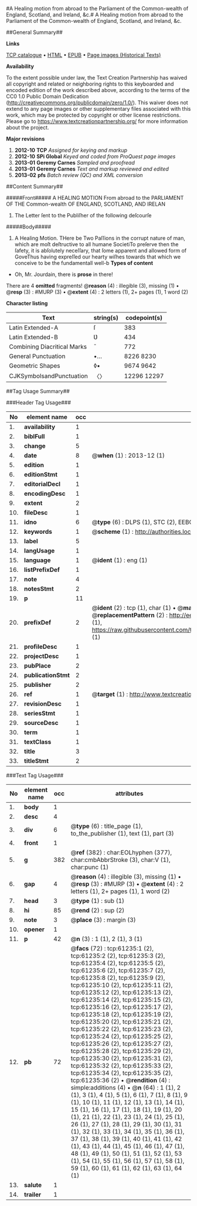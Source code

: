 #A Healing motion from abroad to the Parliament of the Common-wealth of England, Scotland, and Ireland, &c.#
A Healing motion from abroad to the Parliament of the Common-wealth of England, Scotland, and Ireland, &c.

##General Summary##

**Links**

[TCP catalogue](http://www.ota.ox.ac.uk/tcp/)  • 
[HTML](http://tei.it.ox.ac.uk/tcp/Texts-HTML/free/A43/A43195.html)  • 
[EPUB](http://tei.it.ox.ac.uk/tcp/Texts-EPUB/free/A43/A43195.epub) • 
[Page images (Historical Texts)](https://historicaltexts.jisc.ac.uk/eebo-12399525e)

**Availability**

To the extent possible under law, the Text Creation Partnership has waived all copyright and related or neighboring rights to this keyboarded and encoded edition of the work described above, according to the terms of the CC0 1.0 Public Domain Dedication (http://creativecommons.org/publicdomain/zero/1.0/). This waiver does not extend to any page images or other supplementary files associated with this work, which may be protected by copyright or other license restrictions. Please go to https://www.textcreationpartnership.org/ for more information about the project.

**Major revisions**

1. __2012-10__ __TCP__ *Assigned for keying and markup*
1. __2012-10__ __SPi Global__ *Keyed and coded from ProQuest page images*
1. __2013-01__ __Geremy Carnes__ *Sampled and proofread*
1. __2013-01__ __Geremy Carnes__ *Text and markup reviewed and edited*
1. __2013-02__ __pfs__ *Batch review (QC) and XML conversion*

##Content Summary##

#####Front#####
A HEALING MOTION From abroad to the PARLIAMENT OF THE Common-wealth OF ENGLAND, SCOTLAND, AND IRELAN
1. The Letter ſent to the Publiſher of the following deſcourſe

#####Body#####

1. A Healing Motion.
THere be Two Paſſions in the corrupt nature of man, which are moſt deſtructive to all humane SocietiTo preſerve then the ſafety, it is
abſolutely neceſſary, that ſome apparent and allowed form of GoveThus having expreſſed our hearty wiſhes towards that which we conceive to be the fundamentall well-b
**Types of content**

  * Oh, Mr. Jourdain, there is **prose** in there!

There are 4 **omitted** fragments! 
 @__reason__ (4) : illegible (3), missing (1)  •  @__resp__ (3) : #MURP (3)  •  @__extent__ (4) : 2 letters (1), 2+ pages (1), 1 word (2)

**Character listing**


|Text|string(s)|codepoint(s)|
|---|---|---|
|Latin Extended-A|ſ|383|
|Latin Extended-B|Ʋ|434|
|Combining             Diacritical Marks|̄|772|
|General Punctuation|•…|8226 8230|
|Geometric Shapes|◊▪|9674 9642|
|CJKSymbolsandPunctuation|〈〉|12296 12297|

##Tag Usage Summary##

###Header Tag Usage###

|No|element name|occ|attributes|
|---|---|---|---|
|1.|__availability__|1||
|2.|__biblFull__|1||
|3.|__change__|5||
|4.|__date__|8| @__when__ (1) : 2013-12 (1)|
|5.|__edition__|1||
|6.|__editionStmt__|1||
|7.|__editorialDecl__|1||
|8.|__encodingDesc__|1||
|9.|__extent__|2||
|10.|__fileDesc__|1||
|11.|__idno__|6| @__type__ (6) : DLPS (1), STC (2), EEBO-CITATION (1), OCLC (1), VID (1)|
|12.|__keywords__|1| @__scheme__ (1) : http://authorities.loc.gov/ (1)|
|13.|__label__|5||
|14.|__langUsage__|1||
|15.|__language__|1| @__ident__ (1) : eng (1)|
|16.|__listPrefixDef__|1||
|17.|__note__|4||
|18.|__notesStmt__|2||
|19.|__p__|11||
|20.|__prefixDef__|2| @__ident__ (2) : tcp (1), char (1)  •  @__matchPattern__ (2) : ([0-9\-]+):([0-9IVX]+) (1), (.+) (1)  •  @__replacementPattern__ (2) : http://eebo.chadwyck.com/downloadtiff?vid=$1&page=$2 (1), https://raw.githubusercontent.com/textcreationpartnership/Texts/master/tcpchars.xml#$1 (1)|
|21.|__profileDesc__|1||
|22.|__projectDesc__|1||
|23.|__pubPlace__|2||
|24.|__publicationStmt__|2||
|25.|__publisher__|2||
|26.|__ref__|1| @__target__ (1) : http://www.textcreationpartnership.org/docs/. (1)|
|27.|__revisionDesc__|1||
|28.|__seriesStmt__|1||
|29.|__sourceDesc__|1||
|30.|__term__|1||
|31.|__textClass__|1||
|32.|__title__|3||
|33.|__titleStmt__|2||


###Text Tag Usage###

|No|element name|occ|attributes|
|---|---|---|---|
|1.|__body__|1||
|2.|__desc__|4||
|3.|__div__|6| @__type__ (6) : title_page (1), to_the_publisher (1), text (1), part (3)|
|4.|__front__|1||
|5.|__g__|382| @__ref__ (382) : char:EOLhyphen (377), char:cmbAbbrStroke (3), char:V (1), char:punc (1)|
|6.|__gap__|4| @__reason__ (4) : illegible (3), missing (1)  •  @__resp__ (3) : #MURP (3)  •  @__extent__ (4) : 2 letters (1), 2+ pages (1), 1 word (2)|
|7.|__head__|3| @__type__ (1) : sub (1)|
|8.|__hi__|85| @__rend__ (2) : sup (2)|
|9.|__note__|3| @__place__ (3) : margin (3)|
|10.|__opener__|1||
|11.|__p__|42| @__n__ (3) : 1 (1), 2 (1), 3 (1)|
|12.|__pb__|72| @__facs__ (72) : tcp:61235:1 (2), tcp:61235:2 (2), tcp:61235:3 (2), tcp:61235:4 (2), tcp:61235:5 (2), tcp:61235:6 (2), tcp:61235:7 (2), tcp:61235:8 (2), tcp:61235:9 (2), tcp:61235:10 (2), tcp:61235:11 (2), tcp:61235:12 (2), tcp:61235:13 (2), tcp:61235:14 (2), tcp:61235:15 (2), tcp:61235:16 (2), tcp:61235:17 (2), tcp:61235:18 (2), tcp:61235:19 (2), tcp:61235:20 (2), tcp:61235:21 (2), tcp:61235:22 (2), tcp:61235:23 (2), tcp:61235:24 (2), tcp:61235:25 (2), tcp:61235:26 (2), tcp:61235:27 (2), tcp:61235:28 (2), tcp:61235:29 (2), tcp:61235:30 (2), tcp:61235:31 (2), tcp:61235:32 (2), tcp:61235:33 (2), tcp:61235:34 (2), tcp:61235:35 (2), tcp:61235:36 (2)  •  @__rendition__ (4) : simple:additions (4)  •  @__n__ (64) : 1 (1), 2 (1), 3 (1), 4 (1), 5 (1), 6 (1), 7 (1), 8 (1), 9 (1), 10 (1), 11 (1), 12 (1), 13 (1), 14 (1), 15 (1), 16 (1), 17 (1), 18 (1), 19 (1), 20 (1), 21 (1), 22 (1), 23 (1), 24 (1), 25 (1), 26 (1), 27 (1), 28 (1), 29 (1), 30 (1), 31 (1), 32 (1), 33 (1), 34 (1), 35 (1), 36 (1), 37 (1), 38 (1), 39 (1), 40 (1), 41 (1), 42 (1), 43 (1), 44 (1), 45 (1), 46 (1), 47 (1), 48 (1), 49 (1), 50 (1), 51 (1), 52 (1), 53 (1), 54 (1), 55 (1), 56 (1), 57 (1), 58 (1), 59 (1), 60 (1), 61 (1), 62 (1), 63 (1), 64 (1)|
|13.|__salute__|1||
|14.|__trailer__|1||
